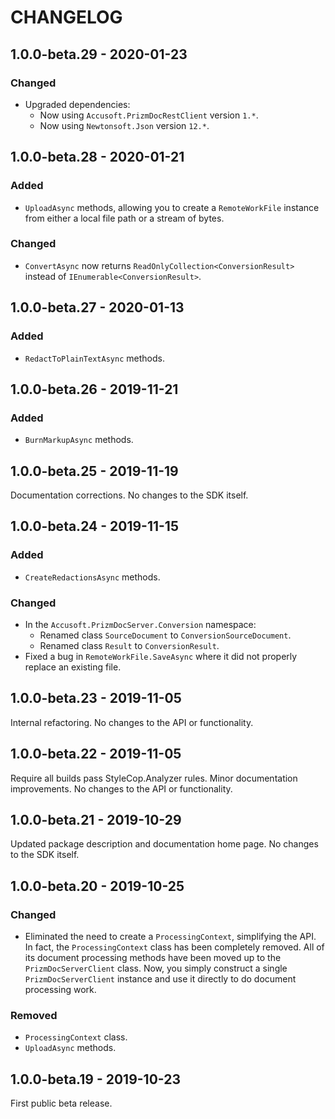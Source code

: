 # CHANGELOG

## 1.0.0-beta.29 - 2020-01-23

### Changed

- Upgraded dependencies:
  - Now using `Accusoft.PrizmDocRestClient` version `1.*`.
  - Now using `Newtonsoft.Json` version `12.*`.

## 1.0.0-beta.28 - 2020-01-21

### Added

- `UploadAsync` methods, allowing you to create a `RemoteWorkFile` instance from either a local file path or a stream of bytes.

### Changed

- `ConvertAsync` now returns `ReadOnlyCollection<ConversionResult>` instead of `IEnumerable<ConversionResult>`.

## 1.0.0-beta.27 - 2020-01-13

### Added

- `RedactToPlainTextAsync` methods.

## 1.0.0-beta.26 - 2019-11-21

### Added

- `BurnMarkupAsync` methods.

## 1.0.0-beta.25 - 2019-11-19

Documentation corrections. No changes to the SDK itself.

## 1.0.0-beta.24 - 2019-11-15

### Added

- `CreateRedactionsAsync` methods.

### Changed

- In the `Accusoft.PrizmDocServer.Conversion` namespace:
  - Renamed class `SourceDocument` to `ConversionSourceDocument`.
  - Renamed class `Result` to `ConversionResult`.
- Fixed a bug in `RemoteWorkFile.SaveAsync` where it did not properly replace an
  existing file.

## 1.0.0-beta.23 - 2019-11-05

Internal refactoring. No changes to the API or functionality.

## 1.0.0-beta.22 - 2019-11-05

Require all builds pass StyleCop.Analyzer rules.
Minor documentation improvements.
No changes to the API or functionality.

## 1.0.0-beta.21 - 2019-10-29

Updated package description and documentation home page. No changes to the SDK
itself.

## 1.0.0-beta.20 - 2019-10-25

### Changed

- Eliminated the need to create a `ProcessingContext`, simplifying the API. In
  fact, the `ProcessingContext` class has been completely removed. All of its
  document processing methods have been moved up to the `PrizmDocServerClient`
  class. Now, you simply construct a single `PrizmDocServerClient` instance and
  use it directly to do document processing work.

### Removed

- `ProcessingContext` class.
- `UploadAsync` methods.

## 1.0.0-beta.19 - 2019-10-23

First public beta release.
